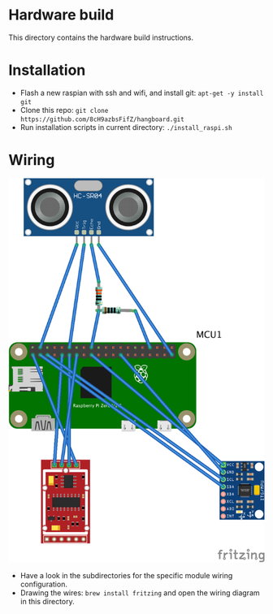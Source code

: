 # Hardware build
This directory contains the hardware build instructions.

# Installation
+ Flash a new raspian with ssh and wifi, and install git: `apt-get -y install git`
+ Clone this repo: `git clone https://github.com/8cH9azbsFifZ/hangboard.git`
+ Run installation scripts in current directory: `./install_raspi.sh`

# Wiring
![Wiring](hangboard_wiring.png)
+ Have a look in the subdirectories for the specific module wiring configuration.
+ Drawing the wires: ```brew install fritzing``` and open the wiring diagram in this directory.